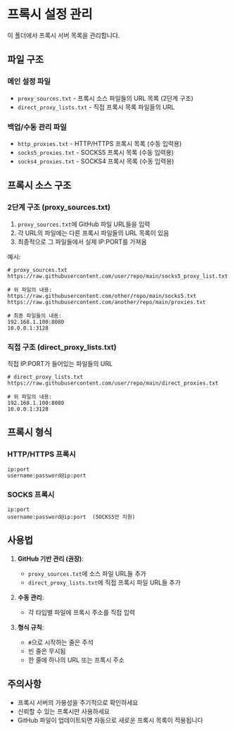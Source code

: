 # 프록시 설정 관리

이 폴더에서 프록시 서버 목록을 관리합니다.

## 파일 구조

### 메인 설정 파일
- `proxy_sources.txt` - 프록시 소스 파일들의 URL 목록 (2단계 구조)
- `direct_proxy_lists.txt` - 직접 프록시 목록 파일들의 URL

### 백업/수동 관리 파일  
- `http_proxies.txt` - HTTP/HTTPS 프록시 목록 (수동 입력용)
- `socks5_proxies.txt` - SOCKS5 프록시 목록 (수동 입력용)
- `socks4_proxies.txt` - SOCKS4 프록시 목록 (수동 입력용)

## 프록시 소스 구조

### 2단계 구조 (proxy_sources.txt)
1. `proxy_sources.txt`에 GitHub 파일 URL들을 입력
2. 각 URL의 파일에는 다른 프록시 파일들의 URL 목록이 있음  
3. 최종적으로 그 파일들에서 실제 IP:PORT를 가져옴

예시:
```
# proxy_sources.txt
https://raw.githubusercontent.com/user/repo/main/socks5_proxy_list.txt

# 위 파일의 내용:
https://raw.githubusercontent.com/other/repo/main/socks5.txt
https://raw.githubusercontent.com/another/repo/main/proxies.txt

# 최종 파일들의 내용:
192.168.1.100:8080
10.0.0.1:3128
```

### 직접 구조 (direct_proxy_lists.txt)
직접 IP:PORT가 들어있는 파일들의 URL

```
# direct_proxy_lists.txt  
https://raw.githubusercontent.com/user/repo/main/direct_proxies.txt

# 위 파일의 내용:
192.168.1.100:8080
10.0.0.1:3128
```

## 프록시 형식

### HTTP/HTTPS 프록시
```
ip:port
username:password@ip:port
```

### SOCKS 프록시
```
ip:port
username:password@ip:port  (SOCKS5만 지원)
```

## 사용법

1. **GitHub 기반 관리 (권장)**:
   - `proxy_sources.txt`에 소스 파일 URL들 추가
   - `direct_proxy_lists.txt`에 직접 프록시 파일 URL들 추가

2. **수동 관리**:
   - 각 타입별 파일에 프록시 주소를 직접 입력

3. **형식 규칙**:
   - `#`으로 시작하는 줄은 주석
   - 빈 줄은 무시됨
   - 한 줄에 하나의 URL 또는 프록시 주소

## 주의사항

- 프록시 서버의 가용성을 주기적으로 확인하세요
- 신뢰할 수 있는 프록시만 사용하세요
- GitHub 파일이 업데이트되면 자동으로 새로운 프록시 목록이 적용됩니다